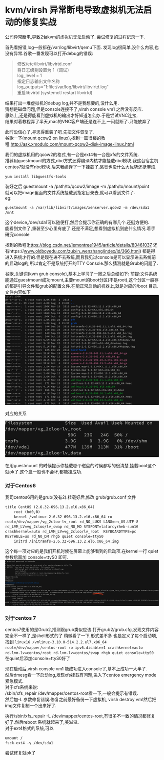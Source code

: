 # kvm/virsh 异常断电导致虚拟机无法启动的修复实战

公司异常断电,导致2台kvm的虚拟机无法启动了.
尝试修复的过程记录一下.

首先看报错,log一般都在/var/log/libvirt/qemu下面.
发现log很简单,没什么内容,也没有异常.谷歌一番发现可以打开debug的错误:
>修改/etc/libvirt/libvirtd.conf  
>将日志级别设置为 1（调试）  
>log_level = 1  
>指定日志输出文件名称  
>log_outputs="1:file:/var/log/libvirt/libvirtd.log"  
>重启libvirtd (systemctl restart libvirtd)  

结果打出一堆虚拟机的debug log,并不是我想要的,没什么用.  
猜想是磁盘问题,但是console连接不了,virsh console vm1 之后没有反应.  
思路上,还是得能看到虚拟机的输出才好知道怎么办.于是尝试VNC连接,  
结果对着教程弄了半天,mac的VNC客户端还是连不上,一闪就断了.只能放弃了  

此时没信心了,寻思得重装了吧.先把文件恢复了.  
谷歌一下(mount qcow2 on linux),找到一篇很棒的教程:http://ask.xmodulo.com/mount-qcow2-disk-image-linux.html  

我们的虚拟机用的qcow2的格式,有一台是ext4有一台是xfs的文件系统.  
推荐用guestmount的方式,nbd方式还得编译内核才能挂载nbd模块,我这台宿主机centos7就没有nbd模块.后来我编译了一下挂载了,感觉也没什么大优势还挺麻烦.  

```
yum install libguestfs-tools
```

装好之后 guestmount -a /path/to/qcow2/image -m <device> /path/to/mount/point  
就可以把image里面的文件系统挂载到指定目录去,就可以看到文件了.  
eg:  
```
guestmount -a /var/lib/libvirt/images/xenserver.qcow2 -m /dev/sda1 /mnt
```

这个device,/dev/sda1可以随便打,然后会提示你正确的有哪几个.还挺方便的.  
能看到文件了,重装至少心里有底了.还是不满足,想看到虚拟机到底什么情况.着手研究console  

找到的教程(https://blog.csdn.net/lemontree1945/article/details/80461037 还有https://www.oldboyedu.com/zuixin_wenzhang/index/id/366.html) 都是得进入系统才行的.但是现在进不去系统,而且我见过console是可以显示进去系统前的启动log的,所以肯定不是系统打开的TTY Console.那么猜测就是Grub的问题了.    

谷歌,关键词(kvm grub console),基本上学习了一圈之后总结如下:
前提:文件系统能通过guestmount成功mount,主要mount的boot分区(不是root),这个分区一般存的都是引导文件和grub的配置文件.在能正常启动的机器上,就是对应的/boot 目录.文件内容如下  
![](media/15652431791895/15652448513923.jpg)  

对应的关系  

![](media/15652431791895/15652449131835.jpg)  

在用guestmount 的时候提示你挂载哪个磁盘的时候都写的很清楚,挂载boot这个就ok了.这个盘一般也不会坏,都能挂成功.  

### 对于Centos6
我司centos6用的是grub(没有2).挂载好后,修改 grub/grub.conf 文件
```
title CentOS (2.6.32-696.13.2.el6.x86_64)
	root (hd0,0)
	kernel /vmlinuz-2.6.32-696.13.2.el6.x86_64 ro root=/dev/mapper/vg_2cloo-lv_root rd_NO_LUKS LANG=en_US.UTF-8 rd_LVM_LV=vg_2cloo/lv_swap rd_NO_MD SYSFONT=latarcyrheb-sun16 crashkernel=auto rd_LVM_LV=vg_2cloo/lv_root  KEYBOARDTYPE=pc KEYTABLE=us rd_NO_DM rhgb quiet console=ttyS0
	initrd /initramfs-2.6.32-696.13.2.el6.x86_64.img
```
这个每一项对应的是我们开机时候在屏幕上能够看到的启动项.在kernel一行 quiet参数后面加 console=ttyS0 
即可.![](media/15652431791895/15652451533364.jpg)

### 对于centos 7
centos7使用的是Grub2,推测跟grub类似应该.打开grub2/grub.cfg,发现文件内容完全不一样了,是shell形式的了
稍微看了一下,形式差不多 也是定义了每个启动项,找到
```linux16 /vmlinuz-3.10.0-514.2.2.el7.x86_64 root=/dev/mapper/centos-root ro ipv6.disable=1 crashkernel=auto rd.lvm.lv=centos/root rd.lvm.lv=centos/swap rhgb quiet console=ttyS0```
在quiet后添加console=ttyS0好了  

现在启动后,virsh console vm1 能成功进入console了,基本上成功一大半了.  
然后dmesg看一下启动log,发现xfs挂载有问题,进入了centos emergency mode紧急模式.  
对于xfs系统来说:  
/sbin/xfs_repair /dev/mapper/centos-root看一下,一般会提示有错误.  
然后加-L 参数修复错误.修复之前最好备份一下虚拟机, virsh destroy vm1然后把img文件复制一个出来好了.  

执行/sbin/xfs_repair -L /dev/mapper/centos-root,有很多不一致的情况都修复好了.然后reboot 系统就起来了,美滋滋.  
对于ext4格式的系统,可以  
```
umount /
fsck.ext4 -y /dev/sda1
```
尝试修复就ok了  
